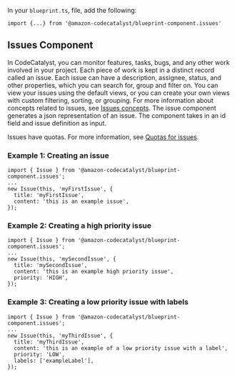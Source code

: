 In your `blueprint.ts`, file, add the following:
```
import {...} from '@amazon-codecatalyst/blueprint-component.issues'
```

## Issues Component

In CodeCatalyst, you can monitor features, tasks, bugs, and any other work involved in your project. Each piece of work is kept in a distinct record
called an issue. Each issue can have a description, assignee, status, and other properties, which you can search for, group and filter on. You can
view your issues using the default views, or you can create your own views with custom filtering, sorting, or grouping. For more information about
concepts related to issues, see [Issues concepts](https://docs.aws.amazon.com/codecatalyst/latest/userguide/issues-concepts.html). The issue component
generates a json representation of an issue. The component takes in an id field and issue definition as input.

Issues have quotas. For more information, see [Quotas for issues](https://docs.aws.amazon.com/codecatalyst/latest/userguide/issues-quotas.html).

### Example 1: Creating an issue

```
import { Issue } from '@amazon-codecatalyst/blueprint-component.issues';
...
new Issue(this, 'myFirstIssue', {
  title: 'myFirstIssue',
  content: 'this is an example issue',
});
```

### Example 2: Creating a high priority issue

```
import { Issue } from '@amazon-codecatalyst/blueprint-component.issues';
...
new Issue(this, 'mySecondIssue', {
  title: 'mySecondIssue',
  content: 'this is an example high priority issue',
  priority: 'HIGH',
});
```

### Example 3: Creating a low priority issue with labels

```
import { Issue } from '@amazon-codecatalyst/blueprint-component.issues';
...
new Issue(this, 'myThirdIssue', {
  title: 'myThirdIssue',
  content: 'this is an example of a low priority issue with a label',
  priority: 'LOW',
  labels: ['exampleLabel'],
});
```
